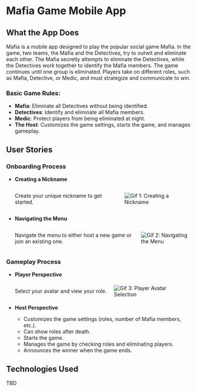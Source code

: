 # Mafia Game Mobile App

## What the App Does

Mafia is a mobile app designed to play the popular social game Mafia. In the game, two teams, the Mafia and the Detectives, try to outwit and eliminate each other. The Mafia secretly attempts to eliminate the Detectives, while the Detectives work together to identify the Mafia members. The game continues until one group is eliminated. Players take on different roles, such as Mafia, Detective, or Medic, and must strategize and communicate to win.

### Basic Game Rules:

- **Mafia**: Eliminate all Detectives without being identified.
- **Detectives**: Identify and eliminate all Mafia members.
- **Medic**: Protect players from being eliminated at night.
- **The Host**: Customizes the game settings, starts the game, and manages gameplay.

## User Stories

### Onboarding Process

- **Creating a Nickname**
  <div style="display: flex; flex-direction: row; align-items: center; justify-content: flex-start;">
    <p style="margin-right: 20px;">Create your unique nickname to get started.</p>
    <img src="readMeAssets/SimulatorScreenRecording-iPhone15Pro-2024-10-10at20.00.49-ezgif.com-video-to-gif-converter.gif" alt="Gif 1: Creating a Nickname" style="max-width: 200px;">
  </div>

- **Navigating the Menu**
  <div style="display: flex; flex-direction: row; align-items: center; justify-content: flex-start;">
    <p style="margin-right: 20px;">Navigate the menu to either host a new game or join an existing one.</p>
    <img src="readMeAssets/SimulatorScreenRecording-iPhone15Pro-2024-10-10at20.00.49-ezgif.com-video-to-gif-converter.gif" alt="Gif 2: Navigating the Menu" style="max-width: 200px;">
  </div>

### Gameplay Process

- **Player Perspective**
  <div style="display: flex; flex-direction: row; align-items: center; justify-content: flex-start;">
    <p style="margin-right: 20px;">Select your avatar and view your role.</p>
    <img src="readMeAssets/SimulatorScreenRecording-iPhone15Pro-2024-10-10at20.00.49-ezgif.com-video-to-gif-converter.gif" alt="Gif 3: Player Avatar Selection" style="max-width: 200px;">
  </div>

- **Host Perspective**
  - Customizes the game settings (roles, number of Mafia members, etc.).
  - Can show roles after death.
  - Starts the game.
  - Manages the game by checking roles and eliminating players.
  - Announces the winner when the game ends.

## Technologies Used

TBD
